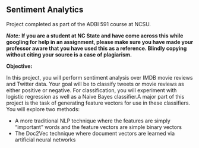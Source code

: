 ## Sentiment Analytics

Project completed as part of the ADBI 591 course at NCSU.

_**Note:**_ **If you are a student at NC State and have come across this while googling for help in an assignment, please make sure you have made your professor aware that you have used this as a reference. Blindly copying without citing your source is a case of plagiarism.**


**Objective:**

In this project, you will perform sentiment analysis over IMDB movie reviews and Twitter data. Your goal will be to classify tweets or movie reviews as either positive or negative. For classification, you will experiment with logistic regression as well as a Naive Bayes classifier.A major part of this project is the task of generating feature vectors for use in these classifiers. You will explore two methods: 
- A more traditional NLP technique where the features are simply “important” words and the feature vectors are simple binary vectors 
- The Doc2Vec technique where document vectors are learned via artificial neural networks
